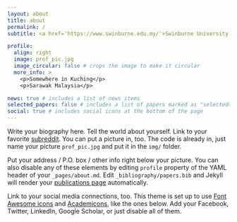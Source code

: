 ```yaml
---
layout: about
title: about
permalink: /
subtitle: <a href='https://www.swinburne.edu.my/'>Swinburne University of Technology Sarawak Campus</a>. Currently an undergraduate student, graduating soon and aiming for postgrad degree in Mechatronics field.

profile:
  align: right
  image: prof_pic.jpg
  image_circular: false # crops the image to make it circular
  more_info: >
    <p>Somewhere in Kuching</p>
    <p>Sarawak Malaysia</p>

news: true # includes a list of news items
selected_papers: false # includes a list of papers marked as "selected={true}"
social: true # includes social icons at the bottom of the page
---
```


Write your biography here. Tell the world about yourself. Link to your favorite [subreddit](http://reddit.com). You can put a picture in, too. The code is already in, just name your picture `prof_pic.jpg` and put it in the `img/` folder.

Put your address / P.O. box / other info right below your picture. You can also disable any of these elements by editing `profile` property of the YAML header of your `_pages/about.md`. Edit `_bibliography/papers.bib` and Jekyll will render your [publications page](/al-folio/publications/) automatically.

Link to your social media connections, too. This theme is set up to use [Font Awesome icons](https://fontawesome.com/) and [Academicons](https://jpswalsh.github.io/academicons/), like the ones below. Add your Facebook, Twitter, LinkedIn, Google Scholar, or just disable all of them.
